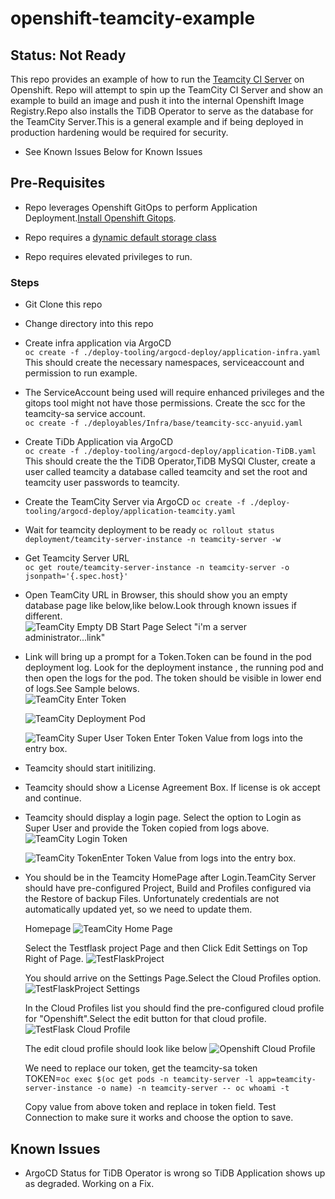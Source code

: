 # openshift-teamcity-example

## Status: Not Ready

This repo provides an example of how to run the [Teamcity CI Server](https://www.jetbrains.com/help/teamcity/teamcity-documentation.html) on Openshift.
Repo will attempt to spin up the TeamCity CI Server and show an example to build an image and push it into the internal Openshift Image Registry.Repo also installs the TiDB Operator to serve as the database for the TeamCity Server.This is a general example and if being deployed in production hardening would be required for security.

- See Known Issues Below for Known Issues

## Pre-Requisites

- Repo leverages Openshift GitOps to perform Application Deployment.[Install Openshift Gitops](https://docs.openshift.com/container-platform/4.9/cicd/gitops/installing-openshift-gitops.html).

- Repo requires a [dynamic default storage class](https://docs.openshift.com/container-platform/4.9/storage/dynamic-provisioning.html#basic-storage-class-definition_dynamic-provisioning)

- Repo requires elevated privileges to run.

### Steps

- Git Clone this repo

- Change directory into this repo

- Create infra application via ArgoCD  
  `oc create -f ./deploy-tooling/argocd-deploy/application-infra.yaml`  
  This should create the necessary namespaces, serviceaccount and permission to run example.

- The ServiceAccount being used will require enhanced privileges and the gitops tool might not have those permissions. Create the scc for the teamcity-sa service account.  
  `oc create -f ./deployables/Infra/base/teamcity-scc-anyuid.yaml`

- Create TiDb Application via ArgoCD  
  `oc create -f ./deploy-tooling/argocd-deploy/application-TiDB.yaml`  
  This should create the the TiDB Operator,TiDB MySQl Cluster, create a user called teamcity a database called teamcity and set the root and teamcity user passwords to teamcity.

- Create the TeamCity Server via ArgoCD
  `oc create -f ./deploy-tooling/argocd-deploy/application-teamcity.yaml`

- Wait for teamcity deployment to be ready
  `oc rollout status deployment/teamcity-server-instance -n teamcity-server -w`

- Get Teamcity Server URL  
  `oc get route/teamcity-server-instance -n teamcity-server -o jsonpath='{.spec.host}'`

- Open TeamCity URL in Browser, this should show you an empty database page like below,like below.Look through known issues if different.  
  ![TeamCity Empty DB Start Page](./assets/teamcity_empty_start.png?raw=true "TeamCity Empty DB Start Page") Select "i'm a server administrator...link"

- Link will bring up a prompt for a Token.Token can be found in the pod deployment log. Look for the deployment instance , the running pod and then open the logs for the pod. The token should be visible in lower end of logs.See Sample belows.  
  ![TeamCity Enter Token](./assets/teamcity_enter_super_user_token.png?raw=true "TeamCity Enter Token")

  ![TeamCity Deployment Pod](./assets/teamcity_deployment_pod.png?raw=true "TeamCity Deployment Pod")

  ![TeamCity Super User Token](./assets/teamcity_super_user_token.png?raw=true "TeamCity Super User Token") Enter Token Value from logs into the entry box.

- Teamcity should start initilizing.

- Teamcity should show a License Agreement Box. If license is ok accept and continue.

- Teamcity should display a login page. Select the option to Login as Super User and provide the Token copied from logs above.
  ![TeamCity Login Token](./assets/teamcity_login_empty.png?raw=true "TeamCity Login Token")

  ![TeamCity Token](./assets/super_user_token.png?raw=true "TeamCity Token")Enter Token Value from logs into the entry box.

- You should be in the Teamcity HomePage after Login.TeamCity Server should have pre-configured Project, Build and Profiles configured via the Restore of backup Files. Unfortunately credentials are not automatically updated yet, so we need to update them.

  Homepage
  ![TeamCity Home Page](./assets/teamcity_homescreen.png?raw=true "TeamCity Home page")

  Select the Testflask project Page and then Click Edit Settings on Top Right of Page.
  ![TestFlaskProject](./assets/testflask_project.png?raw=true "TestFlask project")

  You should arrive on the Settings Page.Select the Cloud Profiles option.
  ![TestFlaskProject Settings](./assets/testflask_settings.png?raw=true "TestFlask project Settings")

  In the Cloud Profiles list you should find the pre-configured cloud profile for "Openshift".Select the edit button for that cloud profile.
  ![TestFlask Cloud Profile](./assets/testflask_cloud_profile.png?raw=true "TestFlask Cloud Profile")

  The edit cloud profile should look like below
  ![Openshift Cloud Profile](./assets/testflask_edit_cloud_profile.png?raw=true "Openshift Cloud Profile")

  We need to replace our token, get the teamcity-sa token  
  TOKEN=`oc exec $(oc get pods -n teamcity-server -l app=teamcity-server-instance -o name) -n teamcity-server -- oc whoami -t`

  Copy value from above token and replace in token field. Test Connection to make sure it works and choose the option to save.

## Known Issues

- ArgoCD Status for TiDB Operator is wrong so TiDB Application shows up as degraded. Working on a Fix.
